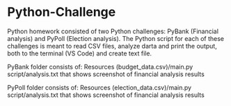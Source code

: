 # Python-Challenge

Python homework consisted of two Python challenges: PyBank (Financial analysis) and PyPoll (Election analysis). The Python script for each of these challenges is meant to read CSV files, analyze darta and print the output, both to the terminal (VS Code) and create text file.

PyBank folder consists of: Resources (budget_data.csv)/main.py script/analysis.txt that shows screenshot of financial analysis results

PyPoll folder consists of: Resources (election_data.csv)/main.py script/analysis.txt that shows screenshot of financial analysis results
